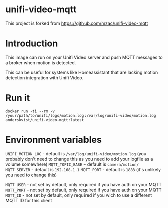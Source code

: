 # unifi-video-mqtt

This project is forked from https://github.com/mzac/unifi-video-mqtt

# Introduction
This image can run on your Unifi Video server and push MQTT messages to a broker when motion is detected.

This can be useful for systems like Homeassistant that are lacking motion detection integration with Unifi Video.


# Run it

```
docker run -ti --rm -v /your/path/to/unifi/logs/motion.log:/var/log/unifi-video/motion.log anderskvist/unifi-video-mqtt:latest
```

# Environment variables

`UNIFI_MOTION_LOG` - default is `/var/log/unifi-video/motion.log` (you probably don't need to change this as you need to add your logfile as a volume somewhere)
`MQTT_TOPIC_BASE` - default is `camera/motion/`
`MQTT_SERVER` - default is `192.168.1.1`
`MQTT_PORT` - default is `1883` (it's unlikely you need to change this)

`MQTT_USER` - not set by default, only required if you have auth on your MQTT
`MQTT_PORT` - not set by default, only required if you have auth on your MQTT
`MQTT_ID` - not set by default, only required if you wich to use a different MQTT ID for this client
